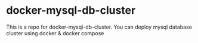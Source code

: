 # docker-mysql-db-cluster
This is a repo for docker-mysql-db-cluster. You can deploy mysql database cluster using docker &amp; docker compose
